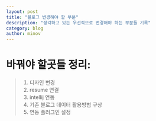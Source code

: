 ```yaml
---
layout: post
title: "블로그 변경해야 할 부분"
description: "생각하고 있는 우선적으로 변경해야 하는 부분들 기록"
category: blog
author: minov
---
```


# 바꿔야 할곳들 정리:
> 1. 디자인 변경
> 2. resume 연결
> 3. intellij 연동
> 4. 기존 블로그 데이터 활용방법 구상
> 5. 연동 플러그인 설정
